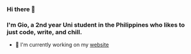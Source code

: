 ### Hi there 👋 
### I'm Gio, a 2nd year Uni student in the Philippines who likes to just code, write, and chill.
+ 🔭 I'm currently working on my [website](https://zirdl.github.io/)

<!--
**zirdl/zirdl** is a ✨ _special_ ✨ repository because its `README.md` (this file) appears on your GitHub profile.

Here are some ideas to get you started:

- 🔭 I’m currently working on ...
- 🌱 I’m currently learning ...
- 👯 I’m looking to collaborate on ...
- 🤔 I’m looking for help with ...
- 💬 Ask me about ...
- 📫 How to reach me: ...
- 😄 Pronouns: ...
- ⚡ Fun fact: ...
-->
